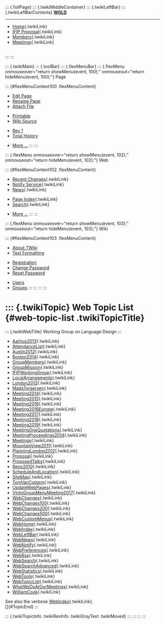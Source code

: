 ::: {.fullPage}
::: {.twikiMiddleContainer}
::: {.twikiLeftBar}
::: {.twikiLeftBarContents}
**[WGLD](http://www.program-transformation.org/view/WGLD/WebHome)**

------------------------------------------------------------------------

-   [Home](WebHome){.twikiLink}
-   [IFIP Proposal](Proposal){.twikiLink}
-   [Members](GroupMembers){.twikiLink}
-   [Meetings](Meetings){.twikiLink}

\
:::
:::

::: {.twikiMain}
::: {.toolBar}
::: {.flexMenuBar}
::: {.flexMenu onmouseover="return showMenu(event, 100);" onmouseout="return hideMenu(event, 100);"}
Page

::: {#flexMenuContent100 .flexMenuContent}
-   [Edit
    Page](http://www.program-transformation.org/edit/WGLD/WebTopicList?t=1536829043)
-   [Rename
    Page](http://www.program-transformation.org/rename/WGLD/WebTopicList)
-   [Attach
    File](http://www.program-transformation.org/attach/WGLD/WebTopicList)

<!-- -->

-   [Printable](http://www.program-transformation.org/view/WGLD/WebTopicList?skin=print.pattern)
-   [Wiki
    Source](http://www.program-transformation.org/view/WGLD/WebTopicList?skin=text&raw=on&contenttype=text/plain)

<!-- -->

-   [Rev
    1](http://www.program-transformation.org/view/WGLD/WebTopicList?rev=1.1)
-   [Total
    History](http://www.program-transformation.org/rdiff/WGLD/WebTopicList)

<!-- -->

-   [More
    \...](http://www.program-transformation.org/oops/WGLD/WebTopicList?template=oopsmore&param1=1.1&param2=1.1)
:::
:::

::: {.flexMenu onmouseover="return showMenu(event, 102);" onmouseout="return hideMenu(event, 102);"}
Web

::: {#flexMenuContent102 .flexMenuContent}
-   [Recent Changes](WebChanges){.twikiLink}
-   [Notify Service](WebNotify){.twikiLink}
-   [News](WebNews){.twikiLink}

<!-- -->

-   [Page Index](WebIndex){.twikiLink}
-   [Search](WebSearch){.twikiLink}

<!-- -->

-   [More
    \...](http://www.program-transformation.org/oops/WGLD/WebTopicList?template=oopsmore&param1=1.1&param2=1.1)
:::
:::

::: {.flexMenu onmouseover="return showMenu(event, 103);" onmouseout="return hideMenu(event, 103);"}
Wiki

::: {#flexMenuContent103 .flexMenuContent}
-   [About
    TWiki](http://www.program-transformation.org/view/TWiki/WebHome)
-   [Text
    Formatting](http://www.program-transformation.org/view/TWiki/TextFormattingRules)

<!-- -->

-   [Registration](http://www.program-transformation.org/view/TWiki/TWikiRegistration)
-   [Change
    Password](http://www.program-transformation.org/view/TWiki/ChangePassword)
-   [Reset
    Password](http://www.program-transformation.org/view/TWiki/ResetPassword)

<!-- -->

-   [Users](http://www.program-transformation.org/view/Main/TWikiUsers)
-   [Groups](http://www.program-transformation.org/view/Main/TWikiGroups)
:::
:::
:::
:::

::: {.twikiTopic}
Web Topic List {#web-topic-list .twikiTopicTitle}
==============

::: {.twikiWebTitle}
Working Group on Language Design
:::

-   [Aarhus2013](Aarhus2013){.twikiLink}
-   [AttendanceList](AttendanceList){.twikiLink}
-   [Austin2012](Austin2012){.twikiLink}
-   [Boston2014](Boston2014){.twikiLink}
-   [GroupMembers](GroupMembers){.twikiLink}
-   [GroupMission](GroupMission){.twikiLink}
-   [IFIPWorkingGroup](IFIPWorkingGroup){.twikiLink}
-   [LocalArrangements](LocalArrangements){.twikiLink}
-   [London2012](London2012){.twikiLink}
-   [MadsTorgersen](MadsTorgersen){.twikiLink}
-   [Meeting2014](Meeting2014){.twikiLink}
-   [Meeting2015](Meeting2015){.twikiLink}
-   [Meeting2016](Meeting2016){.twikiLink}
-   [Meeting2016Europe](Meeting2016Europe){.twikiLink}
-   [Meeting2017](Meeting2017){.twikiLink}
-   [Meeting2018](Meeting2018){.twikiLink}
-   [Meeting2019](Meeting2019){.twikiLink}
-   [MeetingOneQuotations](MeetingOneQuotations){.twikiLink}
-   [MeetingProceedings2014](MeetingProceedings2014){.twikiLink}
-   [Meetings](Meetings){.twikiLink}
-   [MountainView2011](MountainView2011){.twikiLink}
-   [PlanningLondon2012](PlanningLondon2012){.twikiLink}
-   [Proposal](Proposal){.twikiLink}
-   [ProposedTalks](ProposedTalks){.twikiLink}
-   [Reno2010](Reno2010){.twikiLink}
-   [ScheduleAndLocation](ScheduleAndLocation){.twikiLink}
-   [SiteMap](SiteMap){.twikiLink}
-   [TomVanCutsem](TomVanCutsem){.twikiLink}
-   [UpdateWebPages](UpdateWebPages){.twikiLink}
-   [VintoGroupMenuMeeting2017](VintoGroupMenuMeeting2017){.twikiLink}
-   [WebChanges](WebChanges){.twikiLink}
-   [WebChanges100](WebChanges100){.twikiLink}
-   [WebChanges200](WebChanges200){.twikiLink}
-   [WebChanges500](WebChanges500){.twikiLink}
-   [WebCustomMenus](WebCustomMenus){.twikiLink}
-   [WebHome](WebHome){.twikiLink}
-   [WebIndex](WebIndex){.twikiLink}
-   [WebLeftBar](WebLeftBar){.twikiLink}
-   [WebNews](WebNews){.twikiLink}
-   [WebNotify](WebNotify){.twikiLink}
-   [WebPreferences](WebPreferences){.twikiLink}
-   [WebRss](WebRss){.twikiLink}
-   [WebSearch](WebSearch){.twikiLink}
-   [WebSearchAdvanced](WebSearchAdvanced){.twikiLink}
-   [WebStatistics](WebStatistics){.twikiLink}
-   [WebTools](WebTools){.twikiLink}
-   [WebTopicList](WebTopicList){.twikiLink}
-   [WhatWeDoAtOurMeetings](WhatWeDoAtOurMeetings){.twikiLink}
-   [WilliamCook](WilliamCook){.twikiLink}

See also the verbose [WebIndex](WebIndex){.twikiLink}.\
[]{#TopicEnd}
:::

::: {.twikiTopicInfo .twikiRevInfo .twikiGrayText .twikiMoved}
:::
:::
:::
:::
